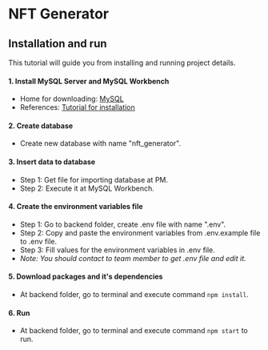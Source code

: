 # NFT Generator

## Installation and run
This tutorial will guide you from installing and running project details.

#### 1. Install MySQL Server and MySQL Workbench
* Home for downloading: [MySQL](https://www.mysql.com/)
* References: [Tutorial for installation](https://www.youtube.com/watch?v=IqYfmckxeyE)

#### 2. Create database
* Create new database with name "nft_generator".

#### 3. Insert data to database
* Step 1: Get file for importing database at PM.
* Step 2: Execute it at MySQL Workbench.

#### 4. Create the environment variables file
* Step 1: Go to backend folder, create .env file with name ".env".
* Step 2: Copy and paste the environment variables from .env.example file to .env file.
* Step 3: Fill values for the environment variables in .env file.
* *Note: You should contact to team member to get .env file and edit it.*

#### 5. Download packages and it's dependencies
* At backend folder, go to terminal and execute command `npm install`.

#### 6. Run
* At backend folder, go to terminal and execute command `npm start` to run.

